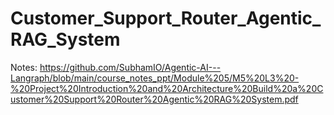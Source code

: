 # Customer_Support_Router_Agentic_RAG_System

Notes: https://github.com/SubhamIO/Agentic-AI---Langraph/blob/main/course_notes_ppt/Module%205/M5%20L3%20-%20Project%20Introduction%20and%20Architecture%20Build%20a%20Customer%20Support%20Router%20Agentic%20RAG%20System.pdf

